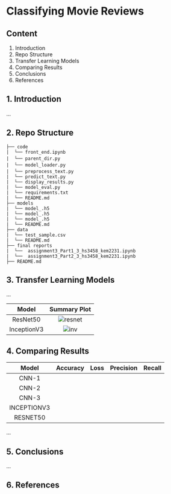 # Classifying Movie Reviews

## Content
1. Introduction
2. Repo Structure
3. Transfer Learning Models
4. Comparing Results
5. Conclusions
6. References

## 1. Introduction
...

## 2. Repo Structure
```text
├── code
|  └── front_end.ipynb
|  └── parent_dir.py　　
|  └── model_loader.py　　　
|  └── preprocess_text.py　　　　
|  └── predict_text.py
|  └── display_results.py
|  └── model_eval.py
|  └── requirements.txt
|  └── README.md
├── models
|  └── model_.h5
|  └── model_.h5
|  └── model_.h5
|  └── README.md
├── data
|  └── test_sample.csv
|  └── README.md
├── final reports
|  └──  assignment3_Part1_3_hs3458_kem2231.ipynb
|  └──  assignment3_Part2_3_hs3458_kem2231.ipynb
├── README.md
```

## 3. Transfer Learning Models
...

|Model|Summary Plot|
|:-:|:-:|
|ResNet50|![resnet](./visuals/cnn1.png)
|InceptionV3|![inv](./visuals/cnn2.png)

## 4. Comparing Results
|Model|Accuracy|Loss|Precision|Recall|
|:-:|:-:|:-:|:-:|:-:|
|CNN-1 |  |  |   | |
|CNN-2 |  |  |   | |
|CNN-3 |  |  |   | |
|INCEPTIONV3 |  |  |   | |
|RESNET50 |  |  |   | |

...

## 5. Conclusions
...

## 6. References
